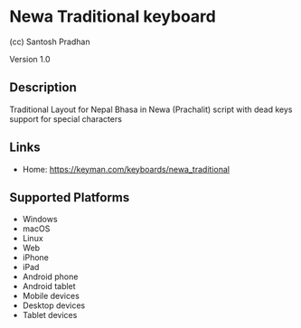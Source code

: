 Newa Traditional keyboard
==============

(cc) Santosh Pradhan

Version 1.0

Description
-----------

Traditional Layout for Nepal Bhasa in Newa (Prachalit) script with dead keys support for special characters

Links
-----
* Home: https://keyman.com/keyboards/newa_traditional

Supported Platforms
-------------------
 * Windows
 * macOS
 * Linux
 * Web
 * iPhone
 * iPad
 * Android phone
 * Android tablet
 * Mobile devices
 * Desktop devices
 * Tablet devices

